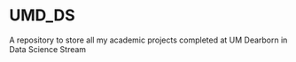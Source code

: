 # UMD_DS
A repository to store all my academic projects completed at UM Dearborn in  Data Science Stream
